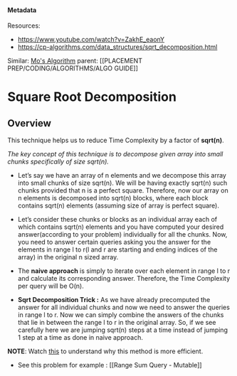 #### Metadata
Resources:
- https://www.youtube.com/watch?v=ZakhE_eaonY
- https://cp-algorithms.com/data_structures/sqrt_decomposition.html

Similar: [Mo's Algorithm](https://www.geeksforgeeks.org/mos-algorithm-query-square-root-decomposition-set-1-introduction/?ref=rp)
parent: [[PLACEMENT PREP/CODING/ALGORITHMS/ALGO GUIDE]]
# Square Root Decomposition


## Overview

This technique helps us to reduce Time Complexity by a factor of **sqrt(n)**.   

_The key concept of this technique is to decompose given array into small chunks specifically of size sqrt(n)._  

- Let’s say we have an array of n elements and we decompose this array into small chunks of size sqrt(n). We will be having exactly sqrt(n) such chunks provided that n is a perfect square. Therefore, now our array on n elements is decomposed into sqrt(n) blocks, where each block contains sqrt(n) elements (assuming size of array is perfect square).  

- Let’s consider these chunks or blocks as an individual array each of which contains sqrt(n) elements and you have computed your desired answer(according to your problem) individually for all the chunks. Now, you need to answer certain queries asking you the answer for the elements in range l to r(l and r are starting and ending indices of the array) in the original n sized array.  

- The **naive approach** is simply to iterate over each element in range l to r and calculate its corresponding answer. Therefore, the Time Complexity per query will be O(n).  

- **Sqrt Decomposition Trick :** As we have already precomputed the answer for all individual chunks and now we need to answer the queries in range l to r. Now we can simply combine the answers of the chunks that lie in between the range l to r in the original array. So, if we see carefully here we are jumping sqrt(n) steps at a time instead of jumping 1 step at a time as done in naive approach. 


**NOTE**: Watch [this](https://www.youtube.com/watch?v=ZakhE_eaonY) to understand why this method is more efficient.

- See this problem for example : [[Range Sum Query - Mutable]]